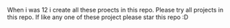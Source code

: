 When i was 12 i create all these proects in this repo.
Please try all projects in this repo.
If like any one of these project please star this repo
:D
